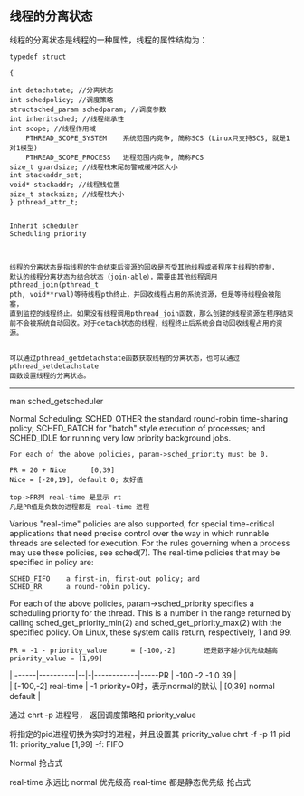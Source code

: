 
## 线程的分离状态

线程的分离状态是线程的一种属性，线程的属性结构为：

```
typedef struct

{

int detachstate; //分离状态
int schedpolicy; //调度策略
structsched_param schedparam; //调度参数
int inheritsched; //线程继承性
int scope; //线程作用域
    PTHREAD_SCOPE_SYSTEM    系统范围内竞争, 简称SCS (Linux只支持SCS, 就是1对1模型)
    PTHREAD_SCOPE_PROCESS   进程范围内竞争, 简称PCS
size_t guardsize; //线程栈末尾的警戒缓冲区大小
int stackaddr_set;
void* stackaddr; //线程栈位置
size_t stacksize; //线程栈大小
} pthread_attr_t;


Inherit scheduler
Scheduling priority



```



```
线程的分离状态是指线程的生命结束后资源的回收是否受其他线程或者程序主线程的控制，
默认的线程分离状态为结合状态（join-able），需要由其他线程调用pthread_join(pthread_t
pth, void**rval)等待线程pth终止，并回收线程占用的系统资源，但是等待线程会被阻塞，
直到监控的线程终止。如果没有线程调用pthread_join函数，那么创建的线程资源在程序结束
前不会被系统自动回收。对于detach状态的线程，线程终止后系统会自动回收线程占用的资源。


可以通过pthread_getdetachstate函数获取线程的分离状态，也可以通过pthread_setdetachstate
函数设置线程的分离状态。

```

---

man sched_getscheduler

Normal Scheduling:
    SCHED_OTHER   the standard round-robin time-sharing policy;
    SCHED_BATCH   for "batch" style execution of processes; and
    SCHED_IDLE    for running very low priority background jobs.

    For each of the above policies, param->sched_priority must be 0.

    PR = 20 + Nice      [0,39]
    Nice = [-20,19], default 0; 友好值

    top->PR列 real-time 是显示 rt
    凡是PR值是负数的进程都是 real-time 进程

Various "real-time" policies are also supported, for special time-critical
applications that need precise control over the way in which  runnable threads
are selected for execution.  For the rules governing when a process may use
these policies, see sched(7).  The real-time policies that may be specified in
policy are:

    SCHED_FIFO    a first-in, first-out policy; and
    SCHED_RR      a round-robin policy.

For each of the above policies, param->sched_priority specifies a
scheduling priority for the thread.  This is a  number  in  the range
returned  by  calling  sched_get_priority_min(2) and
sched_get_priority_max(2) with the specified policy.  On Linux, these
system calls return, respectively, 1 and 99.


    PR = -1 - priority_value      = [-100,-2]       还是数字越小优先级越高
    priority_value = [1,99]


|   ------|----------|--|-|------------|-----PR
|       -100        -2 -1 0           39
|   
|   [-100,-2]       real-time
|   -1              priority=0时，表示normal的默认
|   [0,39]          normal default
|


通过 chrt -p 进程号， 返回调度策略和 priority_value


将指定的pid进程切换为实时的进程，并且设置其 priority_value
chrt -f -p 11 pid
    11: priority_value      [1,99]
    -f: FIFO
    


Normal
    抢占式

real-time 永远比 normal 优先级高
    real-time 都是静态优先级
    抢占式
